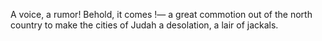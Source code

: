 A voice, a rumor! Behold, it comes !— a great commotion out of the north country to make the cities of Judah a desolation, a lair of jackals.
